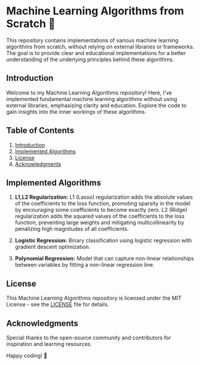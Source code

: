 # Machine Learning Algorithms from Scratch 🤖

This repository contains implementations of various machine learning algorithms from scratch, without relying on external libraries or frameworks. The goal is to provide clear and educational implementations for a better understanding of the underlying principles behind these algorithms.

## Introduction

Welcome to my Machine Learning Algorithms repository! Here, I've implemented fundamental machine learning algorithms without using external libraries, emphasizing clarity and education. Explore the code to gain insights into the inner workings of these algorithms.

## Table of Contents

1. [Introduction](#introduction)
2. [Implemented Algorithms](#implemented-algorithms)
3. [License](#license)
4. [Acknowledgments](#acknowledgments)

## Implemented Algorithms

1. **L1,L2 Regularization:** L1 (Lasso) regularization adds the absolute values of the coefficients to the loss function, promoting sparsity in the model by encouraging some coefficients to become exactly zero. L2 (Ridge) regularization adds the squared values of the coefficients to the loss function, preventing large weights and mitigating multicollinearity by penalizing high magnitudes of all coefficients.

2. **Logistic Regression:** Binary classification using logistic regression with gradient descent optimization.

3. **Polynomial Regression:** Model that can capture non-linear relationships between variables by fitting a non-linear regression line.

## License

This Machine Learning Algorithms repository is licensed under the MIT License - see the [LICENSE](LICENSE) file for details.

## Acknowledgments

Special thanks to the open-source community and contributors for inspiration and learning resources.

Happy coding! 🚀

